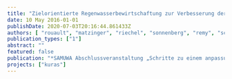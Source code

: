 ```yaml
---
title: "Zielorientierte Regenwasserbewirtschaftung zur Verbesserung der Lebensqualität und der Umweltbedingungen in der Stadt"
date: 10 May 2016-01-01
publishDate: 2020-07-03T20:16:44.861433Z
authors: [ "rouault", "matzinger", "riechel", "sonnenberg", "remy", "schwarzmueller", "Schmidt, M.", "Catalina, C.", "Hein, A.", "Offermann, M.", "Strehl, C.", "Nickel, D.", "Sieker, H.", "Pallasch, M.", "KÃ¶hler, M.", "Kaiser, D.", "MÃ¶ller, C.", "BÃ¼ter, B.", "LeÃŸmann, D.", "GÃ¼nther, R.", "SÃ¤umel, I.", "Winkler, A.", "Pille, L.", "Heinzmann, B.", "Joswig, K.", "Reichmann, B." ]
publication_types: ["1"]
abstract: ""
featured: false
publication: "*SAMUWA Abschlussveranstaltung „Schritte zu einem anpassungsfähigen Management des urbanen Wasserhaushalts“*"
projects: ["kuras"]
---
```


